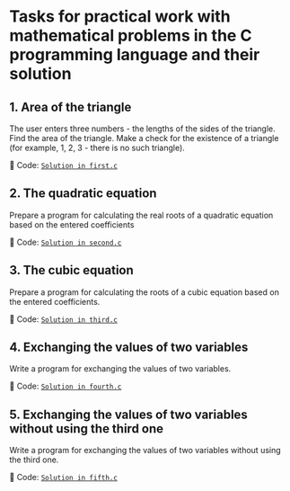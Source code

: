 # Tasks for practical work with mathematical problems in the C programming language and their solution

## 1. Area of the triangle
The user enters three numbers - the lengths of the sides of the triangle. Find the area of the triangle. Make a check for the existence of a triangle (for example, 1, 2, 3 - there is no such triangle).

📁 Code: [`Solution in first.c`](https://github.com/Liloika/tasks_math_c/blob/main/first.c)

## 2. The quadratic equation
Prepare a program for calculating the real roots of a quadratic equation based on the entered coefficients

📁 Code: [`Solution in second.c`](https://github.com/Liloika/tasks_math_c/blob/main/second.c)

## 3. The cubic equation
Prepare a program for calculating the roots of a cubic equation based on the entered coefficients.

📁 Code: [`Solution in third.c`](https://github.com/Liloika/tasks_math_c/blob/main/third.c)

## 4. Exchanging the values of two variables
Write a program for exchanging the values of two variables.

📁 Code: [`Solution in fourth.c`](https://github.com/Liloika/tasks_math_c/blob/main/fourth.c)

## 5. Exchanging the values of two variables without using the third one
Write a program for exchanging the values of two variables without using the third one.

📁 Code: [`Solution in fifth.c`]()


